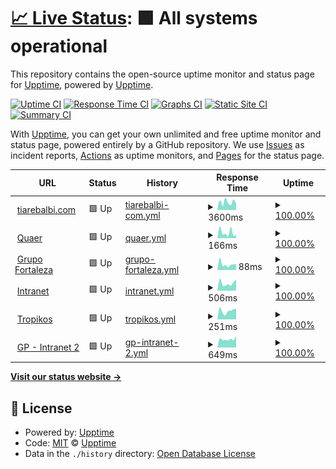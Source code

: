 # [📈 Live Status](https://uptime.tiarebalbi.com): <!--live status--> **🟩 All systems operational**

This repository contains the open-source uptime monitor and status page for [Upptime](https://upptime.js.org), powered by [Upptime](https://github.com/upptime/upptime).

[![Uptime CI](https://github.com/koj-co/upptime/workflows/Uptime%20CI/badge.svg)](https://github.com/koj-co/upptime/actions?query=workflow%3A%22Uptime+CI%22)
[![Response Time CI](https://github.com/koj-co/upptime/workflows/Response%20Time%20CI/badge.svg)](https://github.com/koj-co/upptime/actions?query=workflow%3A%22Response+Time+CI%22)
[![Graphs CI](https://github.com/koj-co/upptime/workflows/Graphs%20CI/badge.svg)](https://github.com/koj-co/upptime/actions?query=workflow%3A%22Graphs+CI%22)
[![Static Site CI](https://github.com/koj-co/upptime/workflows/Static%20Site%20CI/badge.svg)](https://github.com/koj-co/upptime/actions?query=workflow%3A%22Static+Site+CI%22)
[![Summary CI](https://github.com/koj-co/upptime/workflows/Summary%20CI/badge.svg)](https://github.com/koj-co/upptime/actions?query=workflow%3A%22Summary+CI%22)

With [Upptime](https://upptime.js.org), you can get your own unlimited and free uptime monitor and status page, powered entirely by a GitHub repository. We use [Issues](https://github.com/upptime/upptime/issues) as incident reports, [Actions](https://github.com/upptime/upptime/actions) as uptime monitors, and [Pages](https://uptime.tiarebalbi.com) for the status page.

<!--start: status pages-->
<!-- This summary is generated by Upptime (https://github.com/upptime/upptime) -->
<!-- Do not edit this manually, your changes will be overwritten -->
<!-- prettier-ignore -->
| URL | Status | History | Response Time | Uptime |
| --- | ------ | ------- | ------------- | ------ |
| <img alt="" src="https://favicons.githubusercontent.com/tiarebalbi.com" height="13"> [tiarebalbi.com](https://tiarebalbi.com) | 🟩 Up | [tiarebalbi-com.yml](https://github.com/tiarebalbi/uptime/commits/HEAD/history/tiarebalbi-com.yml) | <details><summary><img alt="Response time graph" src="./graphs/tiarebalbi-com/response-time-week.png" height="20"> 3600ms</summary><br><a href="https://uptime.tiarebalbi.com/history/tiarebalbi-com"><img alt="Response time 639" src="https://img.shields.io/endpoint?url=https%3A%2F%2Fraw.githubusercontent.com%2Ftiarebalbi%2Fuptime%2FHEAD%2Fapi%2Ftiarebalbi-com%2Fresponse-time.json"></a><br><a href="https://uptime.tiarebalbi.com/history/tiarebalbi-com"><img alt="24-hour response time 26665" src="https://img.shields.io/endpoint?url=https%3A%2F%2Fraw.githubusercontent.com%2Ftiarebalbi%2Fuptime%2FHEAD%2Fapi%2Ftiarebalbi-com%2Fresponse-time-day.json"></a><br><a href="https://uptime.tiarebalbi.com/history/tiarebalbi-com"><img alt="7-day response time 3600" src="https://img.shields.io/endpoint?url=https%3A%2F%2Fraw.githubusercontent.com%2Ftiarebalbi%2Fuptime%2FHEAD%2Fapi%2Ftiarebalbi-com%2Fresponse-time-week.json"></a><br><a href="https://uptime.tiarebalbi.com/history/tiarebalbi-com"><img alt="30-day response time 1075" src="https://img.shields.io/endpoint?url=https%3A%2F%2Fraw.githubusercontent.com%2Ftiarebalbi%2Fuptime%2FHEAD%2Fapi%2Ftiarebalbi-com%2Fresponse-time-month.json"></a><br><a href="https://uptime.tiarebalbi.com/history/tiarebalbi-com"><img alt="1-year response time 639" src="https://img.shields.io/endpoint?url=https%3A%2F%2Fraw.githubusercontent.com%2Ftiarebalbi%2Fuptime%2FHEAD%2Fapi%2Ftiarebalbi-com%2Fresponse-time-year.json"></a></details> | <details><summary><a href="https://uptime.tiarebalbi.com/history/tiarebalbi-com">100.00%</a></summary><a href="https://uptime.tiarebalbi.com/history/tiarebalbi-com"><img alt="All-time uptime 100.00%" src="https://img.shields.io/endpoint?url=https%3A%2F%2Fraw.githubusercontent.com%2Ftiarebalbi%2Fuptime%2FHEAD%2Fapi%2Ftiarebalbi-com%2Fuptime.json"></a><br><a href="https://uptime.tiarebalbi.com/history/tiarebalbi-com"><img alt="24-hour uptime 100.00%" src="https://img.shields.io/endpoint?url=https%3A%2F%2Fraw.githubusercontent.com%2Ftiarebalbi%2Fuptime%2FHEAD%2Fapi%2Ftiarebalbi-com%2Fuptime-day.json"></a><br><a href="https://uptime.tiarebalbi.com/history/tiarebalbi-com"><img alt="7-day uptime 100.00%" src="https://img.shields.io/endpoint?url=https%3A%2F%2Fraw.githubusercontent.com%2Ftiarebalbi%2Fuptime%2FHEAD%2Fapi%2Ftiarebalbi-com%2Fuptime-week.json"></a><br><a href="https://uptime.tiarebalbi.com/history/tiarebalbi-com"><img alt="30-day uptime 100.00%" src="https://img.shields.io/endpoint?url=https%3A%2F%2Fraw.githubusercontent.com%2Ftiarebalbi%2Fuptime%2FHEAD%2Fapi%2Ftiarebalbi-com%2Fuptime-month.json"></a><br><a href="https://uptime.tiarebalbi.com/history/tiarebalbi-com"><img alt="1-year uptime 100.00%" src="https://img.shields.io/endpoint?url=https%3A%2F%2Fraw.githubusercontent.com%2Ftiarebalbi%2Fuptime%2FHEAD%2Fapi%2Ftiarebalbi-com%2Fuptime-year.json"></a></details>
| <img alt="" src="https://favicons.githubusercontent.com/quaer.cloud" height="13"> [Quaer](https://quaer.cloud) | 🟩 Up | [quaer.yml](https://github.com/tiarebalbi/uptime/commits/HEAD/history/quaer.yml) | <details><summary><img alt="Response time graph" src="./graphs/quaer/response-time-week.png" height="20"> 166ms</summary><br><a href="https://uptime.tiarebalbi.com/history/quaer"><img alt="Response time 186" src="https://img.shields.io/endpoint?url=https%3A%2F%2Fraw.githubusercontent.com%2Ftiarebalbi%2Fuptime%2FHEAD%2Fapi%2Fquaer%2Fresponse-time.json"></a><br><a href="https://uptime.tiarebalbi.com/history/quaer"><img alt="24-hour response time 154" src="https://img.shields.io/endpoint?url=https%3A%2F%2Fraw.githubusercontent.com%2Ftiarebalbi%2Fuptime%2FHEAD%2Fapi%2Fquaer%2Fresponse-time-day.json"></a><br><a href="https://uptime.tiarebalbi.com/history/quaer"><img alt="7-day response time 166" src="https://img.shields.io/endpoint?url=https%3A%2F%2Fraw.githubusercontent.com%2Ftiarebalbi%2Fuptime%2FHEAD%2Fapi%2Fquaer%2Fresponse-time-week.json"></a><br><a href="https://uptime.tiarebalbi.com/history/quaer"><img alt="30-day response time 239" src="https://img.shields.io/endpoint?url=https%3A%2F%2Fraw.githubusercontent.com%2Ftiarebalbi%2Fuptime%2FHEAD%2Fapi%2Fquaer%2Fresponse-time-month.json"></a><br><a href="https://uptime.tiarebalbi.com/history/quaer"><img alt="1-year response time 186" src="https://img.shields.io/endpoint?url=https%3A%2F%2Fraw.githubusercontent.com%2Ftiarebalbi%2Fuptime%2FHEAD%2Fapi%2Fquaer%2Fresponse-time-year.json"></a></details> | <details><summary><a href="https://uptime.tiarebalbi.com/history/quaer">100.00%</a></summary><a href="https://uptime.tiarebalbi.com/history/quaer"><img alt="All-time uptime 100.00%" src="https://img.shields.io/endpoint?url=https%3A%2F%2Fraw.githubusercontent.com%2Ftiarebalbi%2Fuptime%2FHEAD%2Fapi%2Fquaer%2Fuptime.json"></a><br><a href="https://uptime.tiarebalbi.com/history/quaer"><img alt="24-hour uptime 100.00%" src="https://img.shields.io/endpoint?url=https%3A%2F%2Fraw.githubusercontent.com%2Ftiarebalbi%2Fuptime%2FHEAD%2Fapi%2Fquaer%2Fuptime-day.json"></a><br><a href="https://uptime.tiarebalbi.com/history/quaer"><img alt="7-day uptime 100.00%" src="https://img.shields.io/endpoint?url=https%3A%2F%2Fraw.githubusercontent.com%2Ftiarebalbi%2Fuptime%2FHEAD%2Fapi%2Fquaer%2Fuptime-week.json"></a><br><a href="https://uptime.tiarebalbi.com/history/quaer"><img alt="30-day uptime 100.00%" src="https://img.shields.io/endpoint?url=https%3A%2F%2Fraw.githubusercontent.com%2Ftiarebalbi%2Fuptime%2FHEAD%2Fapi%2Fquaer%2Fuptime-month.json"></a><br><a href="https://uptime.tiarebalbi.com/history/quaer"><img alt="1-year uptime 100.00%" src="https://img.shields.io/endpoint?url=https%3A%2F%2Fraw.githubusercontent.com%2Ftiarebalbi%2Fuptime%2FHEAD%2Fapi%2Fquaer%2Fuptime-year.json"></a></details>
| <img alt="" src="https://favicons.githubusercontent.com/grupofortalezaserv.com" height="13"> [Grupo Fortaleza](https://grupofortalezaserv.com) | 🟩 Up | [grupo-fortaleza.yml](https://github.com/tiarebalbi/uptime/commits/HEAD/history/grupo-fortaleza.yml) | <details><summary><img alt="Response time graph" src="./graphs/grupo-fortaleza/response-time-week.png" height="20"> 88ms</summary><br><a href="https://uptime.tiarebalbi.com/history/grupo-fortaleza"><img alt="Response time 110" src="https://img.shields.io/endpoint?url=https%3A%2F%2Fraw.githubusercontent.com%2Ftiarebalbi%2Fuptime%2FHEAD%2Fapi%2Fgrupo-fortaleza%2Fresponse-time.json"></a><br><a href="https://uptime.tiarebalbi.com/history/grupo-fortaleza"><img alt="24-hour response time 84" src="https://img.shields.io/endpoint?url=https%3A%2F%2Fraw.githubusercontent.com%2Ftiarebalbi%2Fuptime%2FHEAD%2Fapi%2Fgrupo-fortaleza%2Fresponse-time-day.json"></a><br><a href="https://uptime.tiarebalbi.com/history/grupo-fortaleza"><img alt="7-day response time 88" src="https://img.shields.io/endpoint?url=https%3A%2F%2Fraw.githubusercontent.com%2Ftiarebalbi%2Fuptime%2FHEAD%2Fapi%2Fgrupo-fortaleza%2Fresponse-time-week.json"></a><br><a href="https://uptime.tiarebalbi.com/history/grupo-fortaleza"><img alt="30-day response time 106" src="https://img.shields.io/endpoint?url=https%3A%2F%2Fraw.githubusercontent.com%2Ftiarebalbi%2Fuptime%2FHEAD%2Fapi%2Fgrupo-fortaleza%2Fresponse-time-month.json"></a><br><a href="https://uptime.tiarebalbi.com/history/grupo-fortaleza"><img alt="1-year response time 110" src="https://img.shields.io/endpoint?url=https%3A%2F%2Fraw.githubusercontent.com%2Ftiarebalbi%2Fuptime%2FHEAD%2Fapi%2Fgrupo-fortaleza%2Fresponse-time-year.json"></a></details> | <details><summary><a href="https://uptime.tiarebalbi.com/history/grupo-fortaleza">100.00%</a></summary><a href="https://uptime.tiarebalbi.com/history/grupo-fortaleza"><img alt="All-time uptime 100.00%" src="https://img.shields.io/endpoint?url=https%3A%2F%2Fraw.githubusercontent.com%2Ftiarebalbi%2Fuptime%2FHEAD%2Fapi%2Fgrupo-fortaleza%2Fuptime.json"></a><br><a href="https://uptime.tiarebalbi.com/history/grupo-fortaleza"><img alt="24-hour uptime 100.00%" src="https://img.shields.io/endpoint?url=https%3A%2F%2Fraw.githubusercontent.com%2Ftiarebalbi%2Fuptime%2FHEAD%2Fapi%2Fgrupo-fortaleza%2Fuptime-day.json"></a><br><a href="https://uptime.tiarebalbi.com/history/grupo-fortaleza"><img alt="7-day uptime 100.00%" src="https://img.shields.io/endpoint?url=https%3A%2F%2Fraw.githubusercontent.com%2Ftiarebalbi%2Fuptime%2FHEAD%2Fapi%2Fgrupo-fortaleza%2Fuptime-week.json"></a><br><a href="https://uptime.tiarebalbi.com/history/grupo-fortaleza"><img alt="30-day uptime 100.00%" src="https://img.shields.io/endpoint?url=https%3A%2F%2Fraw.githubusercontent.com%2Ftiarebalbi%2Fuptime%2FHEAD%2Fapi%2Fgrupo-fortaleza%2Fuptime-month.json"></a><br><a href="https://uptime.tiarebalbi.com/history/grupo-fortaleza"><img alt="1-year uptime 100.00%" src="https://img.shields.io/endpoint?url=https%3A%2F%2Fraw.githubusercontent.com%2Ftiarebalbi%2Fuptime%2FHEAD%2Fapi%2Fgrupo-fortaleza%2Fuptime-year.json"></a></details>
| <img alt="" src="https://favicons.githubusercontent.com/intranet.grupofortalezaserv.com" height="13"> [Intranet](https://intranet.grupofortalezaserv.com) | 🟩 Up | [intranet.yml](https://github.com/tiarebalbi/uptime/commits/HEAD/history/intranet.yml) | <details><summary><img alt="Response time graph" src="./graphs/intranet/response-time-week.png" height="20"> 506ms</summary><br><a href="https://uptime.tiarebalbi.com/history/intranet"><img alt="Response time 457" src="https://img.shields.io/endpoint?url=https%3A%2F%2Fraw.githubusercontent.com%2Ftiarebalbi%2Fuptime%2FHEAD%2Fapi%2Fintranet%2Fresponse-time.json"></a><br><a href="https://uptime.tiarebalbi.com/history/intranet"><img alt="24-hour response time 317" src="https://img.shields.io/endpoint?url=https%3A%2F%2Fraw.githubusercontent.com%2Ftiarebalbi%2Fuptime%2FHEAD%2Fapi%2Fintranet%2Fresponse-time-day.json"></a><br><a href="https://uptime.tiarebalbi.com/history/intranet"><img alt="7-day response time 506" src="https://img.shields.io/endpoint?url=https%3A%2F%2Fraw.githubusercontent.com%2Ftiarebalbi%2Fuptime%2FHEAD%2Fapi%2Fintranet%2Fresponse-time-week.json"></a><br><a href="https://uptime.tiarebalbi.com/history/intranet"><img alt="30-day response time 497" src="https://img.shields.io/endpoint?url=https%3A%2F%2Fraw.githubusercontent.com%2Ftiarebalbi%2Fuptime%2FHEAD%2Fapi%2Fintranet%2Fresponse-time-month.json"></a><br><a href="https://uptime.tiarebalbi.com/history/intranet"><img alt="1-year response time 457" src="https://img.shields.io/endpoint?url=https%3A%2F%2Fraw.githubusercontent.com%2Ftiarebalbi%2Fuptime%2FHEAD%2Fapi%2Fintranet%2Fresponse-time-year.json"></a></details> | <details><summary><a href="https://uptime.tiarebalbi.com/history/intranet">100.00%</a></summary><a href="https://uptime.tiarebalbi.com/history/intranet"><img alt="All-time uptime 100.00%" src="https://img.shields.io/endpoint?url=https%3A%2F%2Fraw.githubusercontent.com%2Ftiarebalbi%2Fuptime%2FHEAD%2Fapi%2Fintranet%2Fuptime.json"></a><br><a href="https://uptime.tiarebalbi.com/history/intranet"><img alt="24-hour uptime 100.00%" src="https://img.shields.io/endpoint?url=https%3A%2F%2Fraw.githubusercontent.com%2Ftiarebalbi%2Fuptime%2FHEAD%2Fapi%2Fintranet%2Fuptime-day.json"></a><br><a href="https://uptime.tiarebalbi.com/history/intranet"><img alt="7-day uptime 100.00%" src="https://img.shields.io/endpoint?url=https%3A%2F%2Fraw.githubusercontent.com%2Ftiarebalbi%2Fuptime%2FHEAD%2Fapi%2Fintranet%2Fuptime-week.json"></a><br><a href="https://uptime.tiarebalbi.com/history/intranet"><img alt="30-day uptime 100.00%" src="https://img.shields.io/endpoint?url=https%3A%2F%2Fraw.githubusercontent.com%2Ftiarebalbi%2Fuptime%2FHEAD%2Fapi%2Fintranet%2Fuptime-month.json"></a><br><a href="https://uptime.tiarebalbi.com/history/intranet"><img alt="1-year uptime 100.00%" src="https://img.shields.io/endpoint?url=https%3A%2F%2Fraw.githubusercontent.com%2Ftiarebalbi%2Fuptime%2FHEAD%2Fapi%2Fintranet%2Fuptime-year.json"></a></details>
| <img alt="" src="https://favicons.githubusercontent.com/tropikos.com.br" height="13"> [Tropikos](https://tropikos.com.br) | 🟩 Up | [tropikos.yml](https://github.com/tiarebalbi/uptime/commits/HEAD/history/tropikos.yml) | <details><summary><img alt="Response time graph" src="./graphs/tropikos/response-time-week.png" height="20"> 251ms</summary><br><a href="https://uptime.tiarebalbi.com/history/tropikos"><img alt="Response time 260" src="https://img.shields.io/endpoint?url=https%3A%2F%2Fraw.githubusercontent.com%2Ftiarebalbi%2Fuptime%2FHEAD%2Fapi%2Ftropikos%2Fresponse-time.json"></a><br><a href="https://uptime.tiarebalbi.com/history/tropikos"><img alt="24-hour response time 124" src="https://img.shields.io/endpoint?url=https%3A%2F%2Fraw.githubusercontent.com%2Ftiarebalbi%2Fuptime%2FHEAD%2Fapi%2Ftropikos%2Fresponse-time-day.json"></a><br><a href="https://uptime.tiarebalbi.com/history/tropikos"><img alt="7-day response time 251" src="https://img.shields.io/endpoint?url=https%3A%2F%2Fraw.githubusercontent.com%2Ftiarebalbi%2Fuptime%2FHEAD%2Fapi%2Ftropikos%2Fresponse-time-week.json"></a><br><a href="https://uptime.tiarebalbi.com/history/tropikos"><img alt="30-day response time 285" src="https://img.shields.io/endpoint?url=https%3A%2F%2Fraw.githubusercontent.com%2Ftiarebalbi%2Fuptime%2FHEAD%2Fapi%2Ftropikos%2Fresponse-time-month.json"></a><br><a href="https://uptime.tiarebalbi.com/history/tropikos"><img alt="1-year response time 260" src="https://img.shields.io/endpoint?url=https%3A%2F%2Fraw.githubusercontent.com%2Ftiarebalbi%2Fuptime%2FHEAD%2Fapi%2Ftropikos%2Fresponse-time-year.json"></a></details> | <details><summary><a href="https://uptime.tiarebalbi.com/history/tropikos">100.00%</a></summary><a href="https://uptime.tiarebalbi.com/history/tropikos"><img alt="All-time uptime 100.00%" src="https://img.shields.io/endpoint?url=https%3A%2F%2Fraw.githubusercontent.com%2Ftiarebalbi%2Fuptime%2FHEAD%2Fapi%2Ftropikos%2Fuptime.json"></a><br><a href="https://uptime.tiarebalbi.com/history/tropikos"><img alt="24-hour uptime 100.00%" src="https://img.shields.io/endpoint?url=https%3A%2F%2Fraw.githubusercontent.com%2Ftiarebalbi%2Fuptime%2FHEAD%2Fapi%2Ftropikos%2Fuptime-day.json"></a><br><a href="https://uptime.tiarebalbi.com/history/tropikos"><img alt="7-day uptime 100.00%" src="https://img.shields.io/endpoint?url=https%3A%2F%2Fraw.githubusercontent.com%2Ftiarebalbi%2Fuptime%2FHEAD%2Fapi%2Ftropikos%2Fuptime-week.json"></a><br><a href="https://uptime.tiarebalbi.com/history/tropikos"><img alt="30-day uptime 100.00%" src="https://img.shields.io/endpoint?url=https%3A%2F%2Fraw.githubusercontent.com%2Ftiarebalbi%2Fuptime%2FHEAD%2Fapi%2Ftropikos%2Fuptime-month.json"></a><br><a href="https://uptime.tiarebalbi.com/history/tropikos"><img alt="1-year uptime 100.00%" src="https://img.shields.io/endpoint?url=https%3A%2F%2Fraw.githubusercontent.com%2Ftiarebalbi%2Fuptime%2FHEAD%2Fapi%2Ftropikos%2Fuptime-year.json"></a></details>
| <img alt="" src="https://favicons.githubusercontent.com/financeiro.grupofortalezaserv.com" height="13"> [GP - Intranet 2](https://financeiro.grupofortalezaserv.com) | 🟩 Up | [gp-intranet-2.yml](https://github.com/tiarebalbi/uptime/commits/HEAD/history/gp-intranet-2.yml) | <details><summary><img alt="Response time graph" src="./graphs/gp-intranet-2/response-time-week.png" height="20"> 649ms</summary><br><a href="https://uptime.tiarebalbi.com/history/gp-intranet-2"><img alt="Response time 665" src="https://img.shields.io/endpoint?url=https%3A%2F%2Fraw.githubusercontent.com%2Ftiarebalbi%2Fuptime%2FHEAD%2Fapi%2Fgp-intranet-2%2Fresponse-time.json"></a><br><a href="https://uptime.tiarebalbi.com/history/gp-intranet-2"><img alt="24-hour response time 585" src="https://img.shields.io/endpoint?url=https%3A%2F%2Fraw.githubusercontent.com%2Ftiarebalbi%2Fuptime%2FHEAD%2Fapi%2Fgp-intranet-2%2Fresponse-time-day.json"></a><br><a href="https://uptime.tiarebalbi.com/history/gp-intranet-2"><img alt="7-day response time 649" src="https://img.shields.io/endpoint?url=https%3A%2F%2Fraw.githubusercontent.com%2Ftiarebalbi%2Fuptime%2FHEAD%2Fapi%2Fgp-intranet-2%2Fresponse-time-week.json"></a><br><a href="https://uptime.tiarebalbi.com/history/gp-intranet-2"><img alt="30-day response time 684" src="https://img.shields.io/endpoint?url=https%3A%2F%2Fraw.githubusercontent.com%2Ftiarebalbi%2Fuptime%2FHEAD%2Fapi%2Fgp-intranet-2%2Fresponse-time-month.json"></a><br><a href="https://uptime.tiarebalbi.com/history/gp-intranet-2"><img alt="1-year response time 665" src="https://img.shields.io/endpoint?url=https%3A%2F%2Fraw.githubusercontent.com%2Ftiarebalbi%2Fuptime%2FHEAD%2Fapi%2Fgp-intranet-2%2Fresponse-time-year.json"></a></details> | <details><summary><a href="https://uptime.tiarebalbi.com/history/gp-intranet-2">100.00%</a></summary><a href="https://uptime.tiarebalbi.com/history/gp-intranet-2"><img alt="All-time uptime 99.89%" src="https://img.shields.io/endpoint?url=https%3A%2F%2Fraw.githubusercontent.com%2Ftiarebalbi%2Fuptime%2FHEAD%2Fapi%2Fgp-intranet-2%2Fuptime.json"></a><br><a href="https://uptime.tiarebalbi.com/history/gp-intranet-2"><img alt="24-hour uptime 100.00%" src="https://img.shields.io/endpoint?url=https%3A%2F%2Fraw.githubusercontent.com%2Ftiarebalbi%2Fuptime%2FHEAD%2Fapi%2Fgp-intranet-2%2Fuptime-day.json"></a><br><a href="https://uptime.tiarebalbi.com/history/gp-intranet-2"><img alt="7-day uptime 100.00%" src="https://img.shields.io/endpoint?url=https%3A%2F%2Fraw.githubusercontent.com%2Ftiarebalbi%2Fuptime%2FHEAD%2Fapi%2Fgp-intranet-2%2Fuptime-week.json"></a><br><a href="https://uptime.tiarebalbi.com/history/gp-intranet-2"><img alt="30-day uptime 100.00%" src="https://img.shields.io/endpoint?url=https%3A%2F%2Fraw.githubusercontent.com%2Ftiarebalbi%2Fuptime%2FHEAD%2Fapi%2Fgp-intranet-2%2Fuptime-month.json"></a><br><a href="https://uptime.tiarebalbi.com/history/gp-intranet-2"><img alt="1-year uptime 99.89%" src="https://img.shields.io/endpoint?url=https%3A%2F%2Fraw.githubusercontent.com%2Ftiarebalbi%2Fuptime%2FHEAD%2Fapi%2Fgp-intranet-2%2Fuptime-year.json"></a></details>

<!--end: status pages-->

[**Visit our status website →**](https://uptime.tiarebalbi.com)

## 📄 License

- Powered by: [Upptime](https://github.com/upptime/upptime)
- Code: [MIT](./LICENSE) © [Upptime](https://upptime.js.org)
- Data in the `./history` directory: [Open Database License](https://opendatacommons.org/licenses/odbl/1-0/)
